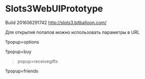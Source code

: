 # Slots3WebUIPrototype

Build 201606291742 http://slots3.bitballoon.com/

Для открытия попапов можно использовать параметры в URL

?popup=options

?popup=buy

>popup=receivegifts

?popup=friends
